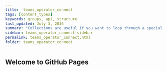 ```yaml
---
title:  teams_operator_connect
tags: [content_types]
keywords: groups, api, structure
last_updated: July 3, 2016
summary: "Collections are useful if you want to loop through a special folder of pages that you make available in a content API. You could also use collections if you have a set of articles that you want to treat differently from the other content, with a different layout or format."
sidebar: teams_operator_connect-sidebar
permalink: teams_operator_connect.html
folder: teams_operator_connect
---
```


## Welcome to GitHub Pages
